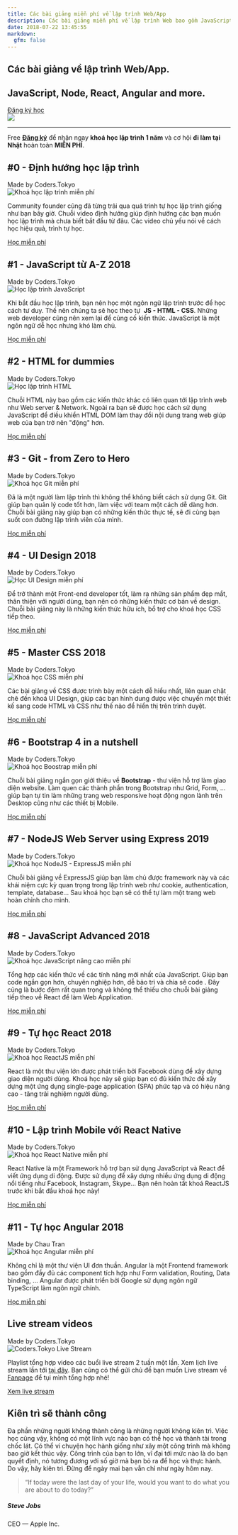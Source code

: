 ```yaml
---
title: Các bài giảng miễn phí về lập trình Web/App
description: Các bài giảng miễn phí về lập trình Web bao gồm JavaScript, HTML, CSS, NodeJS, React, Angular
date: 2018-07-22 13:45:55
markdown:
  gfm: false
---
```


<div class="main-container">
  <section class="cover height-80 text-center">
    <div class="container pos-vertical-center">
      <div class="row">
        <div class="col-md-6 col-lg-8">
          <h1 class="color--primary">Các bài giảng về lập trình Web/App.</h1>
          <h2 class="h2">JavaScript, Node, React, Angular and more.</h2>
          <a class="btn btn--primary type--uppercase"
            href="http://school.coders.tokyo/register"
            target="_blank">
            <span class="btn__text">
              Đăng ký học
            </span>
          </a>
          <!--end of modal instance-->
        </div>
      </div>
      <!--end of row-->
    </div>
    <!--end of container-->
  </section>

  <img class="d-none" src="https://coders.tokyo/images/meta-cover.jpg" />

  <section class="cta cta-4 space--xxs unpad--bottom">
    <div class="container">
      <div class="row">
        <div class="col-md-12 text-center">
          <hr>
          <span class="label label--inline">Free</span>
          <span><a href="http://school.coders.tokyo/register" target="_blank"><b>Đăng ký</b></a> để nhận ngay <b class="color--primary-2">khoá học lập trình 1 năm</b> và cơ hội <b class="color--primary-2">đi làm tại Nhật</b> hoàn toàn <b class="color--primary-2">MIỄN PHÍ</b>.</span>
        </div>
      </div>
      <!--end of row-->
    </div>
    <!--end of container-->
  </section>

  <!-- Start list of courses -->
  <section>
    <div class="container-fluid course-board">
      <div class="row justify-content-md-center justify-content-lg-start">
        <div class="col-md-10 col-lg-4 course">
          <div class="text-block">
            <h2>#0 - Định hướng học lập trình</h2>
            <span>Made by Coders.Tokyo</span>
          </div>
          <img class="course-thumbnail" src="https://res.cloudinary.com/djeghcumw/image/upload/f_auto/v1554302373/tuts/0-dinh-huong.png" title="Khoá học lập trình miễn phí" alt="Khoá học lập trình miễn phí">
          <p class="lead">
            Community founder cũng đã từng trải qua quá trình tự học lập trình giống như bạn bây giờ. Chuỗi video định hướng giúp định hướng các bạn muốn học lập trình mà chưa biết bắt đầu từ đâu. Các video chủ yếu nói về cách học hiệu quả, trình tự học.
          </p>
          <a class="course-url" href="https://www.youtube.com/watch?v=slYsupe9FzY&list=PLkY6Xj8Sg8-uFYSMKhuaxKM0kfpFMEZ8H" target="_blank">Học miễn phí</a>
        </div>
        <div class="col-md-10 col-lg-4 course">
          <div class="text-block">
            <h2>#1 - JavaScript từ A-Z 2018</h2>
            <span>Made by Coders.Tokyo</span>
          </div>
          <img class="course-thumbnail" src="https://res.cloudinary.com/djeghcumw/image/upload/c_fill,h_540,w_960,f_auto/v1554302373/tuts/1-js.jpg" title="Học lập trình JavaScript" alt="Học lập trình JavaScript">
          <p class="lead">
            Khi bắt đầu học lập trình, bạn nên học một ngôn ngữ lập trình trước để học cách tư duy. Thế nên chúng ta sẽ học theo tự &nbsp;<strong>JS - HTML - CSS</strong>. Những web developer cũng nên xem lại để củng cố kiến thức. JavaScript là một ngôn ngữ dễ học nhưng khó làm chủ.
          </p>
          <a class="course-url" href="https://www.youtube.com/watch?v=Oo9MAd40lbI&list=PLkY6Xj8Sg8-uPZnTdScfuH0xD-O6Kb-V-" target="_blank">Học miễn phí</a>
        </div>
        <div class="col-md-10 col-lg-4 course">
          <div class="text-block">
            <h2>#2 - HTML for dummies</h2>
            <span>Made by Coders.Tokyo</span>
          </div>
          <img class="course-thumbnail" src="https://res.cloudinary.com/djeghcumw/image/upload/f_auto/v1554294805/tuts/2-html.png" title="Học lập trình HTML" alt="Học lập trình HTML">
          <p class="lead">
            Chuỗi HTML này bao gồm các kiến thức khác có liên quan tới lập trình web như Web server & Network. Ngoài ra bạn sẽ được học cách sử dụng JavaScript để điều khiển HTML DOM làm thay đổi nội dung trang web giúp web của bạn trở nên "động" hơn.
          </p>
          <a class="course-url" href="https://www.youtube.com/watch?v=pKm3AXC71aQ&list=PLkY6Xj8Sg8-ueeAEQWHW1HeMf0IvZg6Xy" target="_blank">Học miễn phí</a>
        </div>
        <!-- End of row -->
      </div>
      <!-- End of container -->
    </div>
  </section>

  <section class="bg--secondary">
    <div class="container-fluid course-board">
      <div class="row justify-content-md-center justify-content-lg-start">
        <div class="col-md-10 col-lg-4 course">
          <div class="text-block">
            <h2>#3 - Git - from Zero to Hero</h2>
            <span>Made by Coders.Tokyo</span>
          </div>
          <img class="course-thumbnail" src="https://res.cloudinary.com/djeghcumw/image/upload/v1554294804/tuts/3-git.png" title="Khoá học Git miễn phí" alt="Khoá học Git miễn phí">
          <p class="lead">
            Đã là một người làm lập trình thì không thể không biết cách sử dụng Git. Git giúp bạn quản lý code tốt hơn, làm việc với team một cách dễ dàng hơn. Chuỗi bài giảng này giúp bạn có những kiến thức thực tế, sẽ đi cùng bạn suốt con đường lập trình viên của mình.
          </p>
          <a class="course-url" href="https://www.youtube.com/watch?v=0J2aou7Kj7s&list=PLkY6Xj8Sg8-viFVtaVps_h_Emi2wQyE7q" target="_blank">Học miễn phí</a>
        </div>
        <div class="col-md-10 col-lg-4 course">
          <div class="text-block">
            <h2>#4 - UI Design 2018</h2>
            <span>Made by Coders.Tokyo</span>
          </div>
          <img class="course-thumbnail" src="https://res.cloudinary.com/djeghcumw/image/upload/f_auto/v1554294804/tuts/4-design.png" title="Học UI Design miễn phí" alt="Học UI Design miễn phí">
          <p class="lead">
            Để trở thành một Front-end developer tốt, làm ra những sản phẩm đẹp mắt, thân thiện với người dùng, bạn nên có những kiến thức cơ bản về design. Chuỗi bài giảng này là những kiến thức hữu ích, bổ trợ cho khoá học CSS tiếp theo.
          </p>
          <a class="course-url" href="https://www.youtube.com/watch?v=cgB6CAkbpGM&list=PLkY6Xj8Sg8-sXiG2d0OVT51dU5ifqoV-e" target="_blank">Học miễn phí</a>
        </div>
        <div class="col-md-10 col-lg-4 course">
          <div class="text-block">
            <h2>#5 - Master CSS 2018</h2>
            <span>Made by Coders.Tokyo</span>
          </div>
          <img class="course-thumbnail" src="https://res.cloudinary.com/djeghcumw/image/upload/f_auto/v1554294804/tuts/5-css.png" title="Khoá học CSS miễn phí" alt="Khoá học CSS miễn phí">
          <p class="lead">
            Các bài giảng về CSS được trình bày một cách dễ hiểu nhất, liên quan chặt chẽ đến khoá UI Design, giúp các bạn hình dung được việc chuyển một thiết kế sang code HTML và CSS như thế nào để hiển thị trên trình duyệt.
          </p>
          <a class="course-url" href="https://www.youtube.com/watch?v=xSNatkRqYUM&list=PLkY6Xj8Sg8-tdVqf_n14swXtQ71XO2-l7" target="_blank">Học miễn phí</a>
        </div>
        <!-- End of row -->
      </div>
      <!-- End of container -->
    </div>
  </section>

  <section>
    <div class="container-fluid course-board">
      <div class="row justify-content-md-center justify-content-lg-start">
        <div class="col-md-10 col-lg-4 course">
          <div class="text-block">
            <h2>#6 - Bootstrap 4 in a nutshell</h2>
            <span>Made by Coders.Tokyo</span>
          </div>
          <img class="course-thumbnail" src="https://res.cloudinary.com/djeghcumw/image/upload/f_auto/v1554294804/tuts/6-bootstrap.png" title="Khoá học Bootstrap miễn phí" alt="Khoá học Boostrap miễn phí">
          <p class="lead">
            Chuỗi bài giảng ngắn gọn giới thiệu về <strong>Bootstrap</strong> - thư viện hỗ trợ làm giao diện website. Làm quen các thành phần trong Bootstrap như Grid, Form, ... giúp bạn tự tin làm những trang web responsive hoạt động ngon lành trên Desktop cũng như các thiết bị Mobile.
          </p>
          <a class="course-url" href="https://www.youtube.com/watch?v=nhV6kRhj4-E&list=PLkY6Xj8Sg8-ucgEGqlA2F6eO00LlXFaPD" target="_blank">Học miễn phí</a>
        </div>
        <div class="col-md-10 col-lg-4 course">
          <div class="text-block">
            <h2>#7 - NodeJS Web Server using Express 2019</h2>
            <span>Made by Coders.Tokyo</span>
          </div>
          <img class="course-thumbnail" src="https://res.cloudinary.com/djeghcumw/image/upload/f_auto/v1554294804/tuts/7-express.png" title="Khoá học NodeJS - ExpressJS miễn phí" alt="Khoá học NodeJS - ExpressJS miễn phí">
          <p class="lead">
            Chuỗi bài giảng về ExpressJS giúp bạn làm chủ được framework này và các khái niệm cực kỳ quan trọng trong lập trình web như cookie, authentication, template, database... Sau khoá học bạn sẽ có thể tự làm một trang web hoàn chỉnh cho mình.
          </p>
          <a class="course-url" href="https://www.youtube.com/watch?v=fF3yOUHXtKU&list=PLkY6Xj8Sg8-s-m-qFBQFoeNSfpCTBiwMU" target="_blank">Học miễn phí</a>
        </div>
        <div class="col-md-10 col-lg-4 course">
          <div class="text-block">
            <h2>#8 - JavaScript Advanced 2018</h2>
            <span>Made by Coders.Tokyo</span>
          </div>
          <img class="course-thumbnail" src="https://res.cloudinary.com/djeghcumw/image/upload/f_auto/v1554294804/tuts/8-js-advanced.png" title="Khoá học JavaScript nâng cao miễn phí" alt="Khoá học JavaScript nâng cao miễn phí">
          <p class="lead">
            Tổng hợp các kiến thức về các tính năng mới nhất của JavaScript. Giúp bạn code ngắn gọn hơn, chuyên nghiệp hơn, dễ bảo trì và chia sẽ code . Đây cũng là bước đệm rất quan trọng và không thể thiếu cho chuỗi bài giảng tiếp theo về React để làm Web Application.
          </p>
          <a class="course-url" href="https://www.youtube.com/watch?v=Pb62kgDlbYo&list=PLkY6Xj8Sg8-tVbSFcv-p1yOaHiG8fo0kP" target="_blank">Học miễn phí</a>
        </div>
        <!-- End of row -->
      </div>
      <!-- End of container -->
    </div>
  </section>

  <section class="bg--secondary">
    <div class="container-fluid course-board">
      <div class="row justify-content-md-center justify-content-lg-start">
        <div class="col-md-10 col-lg-4 course">
          <div class="text-block">
            <h2>#9 - Tự học React 2018</h2>
            <span>Made by Coders.Tokyo</span>
          </div>
          <img class="course-thumbnail" src="https://res.cloudinary.com/djeghcumw/image/upload/f_auto/v1554294804/tuts/9-react.png" title="Khoá học ReactJS miễn phí" alt="Khoá học ReactJS miễn phí">
          <p class="lead">
            React là một thư viện lớn được phát triển bởi Facebook dùng để xây dựng giao diện người dùng. Khoá học này sẽ giúp bạn có đủ kiến thức để xây dựng một ứng dụng single-page application (SPA) phức tạp và có hiệu năng cao - tăng trải nghiệm người dùng.
          </p>
          <a class="course-url" href="https://www.youtube.com/watch?v=xuVL7hoYb3M&list=PLkY6Xj8Sg8-vV5kALCOT0LShKc6mVFBvW" target="_blank">Học miễn phí</a>
        </div>
        <div class="col-md-10 col-lg-4 course">
          <div class="text-block">
            <h2>#10 - Lập trình Mobile với React Native</h2>
            <span>Made by Coders.Tokyo</span>
          </div>
          <img class="course-thumbnail" src="https://res.cloudinary.com/djeghcumw/image/upload/f_auto/v1554294804/tuts/10-react-native.png" title="Khoá học React Native miễn phí" alt="Khoá học React Native miễn phí">
          <p class="lead">
            React Native là một Framework hỗ trợ bạn sử dụng JavaScript và React để viết ứng dụng di động. Được sử dụng để xây dựng nhiều ứng dụng di động nổi tiếng như Facebook, Instagram, Skype... Bạn nên hoàn tất khoá ReactJS trước khi bắt đầu khoá học này!
          </p>
          <a class="course-url" href="https://www.youtube.com/watch?v=NDeFEFIe7yg&list=PLkY6Xj8Sg8-taXGMnV94oeycXF4v4iyiV" target="_blank">Học miễn phí</a>
        </div>
        <div class="col-md-10 col-lg-4 course">
          <div class="text-block">
            <h2>#11 - Tự học Angular 2018</h2>
            <span>Made by Chau Tran</span>
          </div>
          <img class="course-thumbnail" src="https://res.cloudinary.com/djeghcumw/image/upload/f_auto/v1554294804/tuts/11-angular.png" title="Khoá học Angular miễn phí" alt="Khoá học Angular miễn phí">
          <p class="lead">
            Không chỉ là một thư viện UI đơn thuần. Angular là một Frontend framework bao gồm đầy đủ các component tích hợp như Form validation, Routing, Data binding, ... Angular được phát triển bởi Google sử dụng ngôn ngữ TypeScript làm ngôn ngữ chính.
          </p>
          <a class="course-url" href="https://www.youtube.com/watch?v=GXBHI_YxClI&list=PLkY6Xj8Sg8-uBQaBU8wMLo2CrFkE-9VIZ" target="_blank">Học miễn phí</a>
        </div>
        <!-- End of row -->
      </div>
      <!-- End of container -->
    </div>
  </section>

  <section>
    <div class="container-fluid course-board">
      <div class="row justify-content-md-center justify-content-lg-start">
        <div class="col-md-10 col-lg-4 course">
          <div class="text-block">
            <h2>Live stream videos</h2>
            <span>Made by Coders.Tokyo</span>
          </div>
          <img class="course-thumbnail" src="https://res.cloudinary.com/djeghcumw/image/upload/f_auto/v1554294804/tuts/12-live-stream.png" title="Coders.Tokyo Live Stream" alt="Coders.Tokyo Live Stream">
          <p class="lead">
            Playlist tổng hợp video các buổi live stream 2 tuần một lần. Xem lịch live stream lần tới <a href="https://www.facebook.com/events/181709499152508/" target="_blank">tại đây</a>. Bạn cũng có thể gửi chủ đề bạn muốn Live stream về <a href="https://fb.com/coders.tokyo/" target="_blank">Fanpage</a> để tụi mình tổng hợp nhé!
          </p>
          <a class="course-url" href="https://www.youtube.com/watch?v=9M_Tqqjlk_I&list=PLkY6Xj8Sg8-uks4KrMqPC8YsZ77xTqfpU" target="_blank">Xem live stream</a>
        </div>
        <!-- End of row -->
      </div>
      <!-- End of container -->
    </div>
  </section>
  <!-- End list of course -->

  <section class="pb-0">
    <div class="container">
      <div class="row justify-content-center pb-5">
        <div class="col-md-8">
          <h2 class="text-center">Kiên trì sẽ thành công</h2>
          <p class="lead">
            Đa phần những người không thành công là những người không kiên trì. Việc học cũng vậy, không có một lĩnh vực nào bạn có thể học và thành tài trong chốc lát. Có thể ví chuyện học hành giống như xây một công trình mà không bao giờ kết thúc vậy. Công trình của bạn to lớn, vĩ đại tới mức nào là do bạn quyết định, nó tương đương với số giờ mà bạn bỏ ra để học và thực hành. Do vậy, hãy kiên trì. Đừng để ngày mai bạn vẫn chỉ như ngày hôm nay.
          </p>
          <div class="testimonial text-center">
            <blockquote>
                “If today were the last day of your life, would you want to do what you are about to do today?”
            </blockquote>
            <h5>Steve Jobs</h5>
            <span>CEO — Apple Inc.</span>
          </div>
        </div>
      </div>
    </div>
  </section>
</div>
